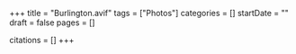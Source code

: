 +++
title = "Burlington.avif"
tags = ["Photos"]
categories = []
startDate = ""
draft = false
pages = []

citations = []
+++
